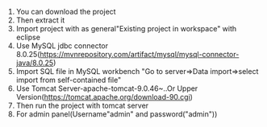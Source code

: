 1. You can download the project
2. Then extract it
3. Import project with as general"Existing project in workspace" with eclipse
4. Use MySQL jdbc connector 8.0.25(https://mvnrepository.com/artifact/mysql/mysql-connector-java/8.0.25)
5. Import SQL file in MySQL workbench "Go to server=>Data import=>select import from self-contained file"
6. Use Tomcat Server-apache-tomcat-9.0.46~..Or Upper Version(https://tomcat.apache.org/download-90.cgi)
7. Then run the project with tomcat server
8. For admin panel(Username"admin" and password("admin"))
